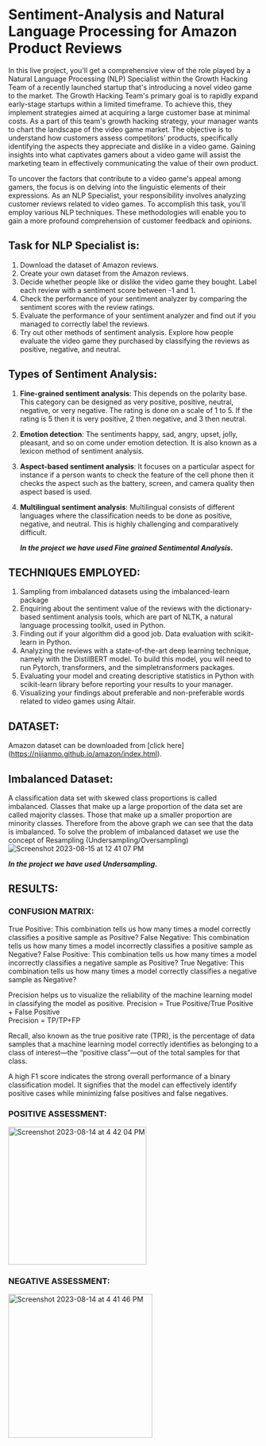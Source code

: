 # Sentiment-Analysis and Natural Language Processing for Amazon Product Reviews

In this live project, you'll get a comprehensive view of the role played by a 
Natural Language Processing (NLP) Specialist within the Growth Hacking Team of a recently 
launched startup that's introducing a novel video game to the market. The Growth Hacking 
Team's primary goal is to rapidly expand early-stage startups within a limited timeframe. 
To achieve this, they implement strategies aimed at acquiring a large customer base at 
minimal costs. As a part of this team's growth hacking strategy, your manager wants to 
chart the landscape of the video game market. The objective is to understand how customers
assess competitors' products, specifically identifying the aspects they appreciate and 
dislike in a video game. Gaining insights into what captivates gamers about a video game 
will assist the marketing team in effectively communicating the value of their own 
product.

To uncover the factors that contribute to a video game's appeal among gamers, the focus 
is on delving into the linguistic elements of their expressions. As an NLP Specialist, 
your responsibility involves analyzing customer reviews related to video games. 
To accomplish this task, you'll employ various NLP techniques. These methodologies will 
enable you to gain a more profound comprehension of customer feedback and opinions.

## Task for NLP Specialist is:
1. Download the dataset of Amazon reviews.
2. Create your own dataset from the Amazon reviews.
3. Decide whether people like or dislike the video game they bought. Label each review
   with a sentiment score between -1 and 1.
4. Check the performance of your sentiment analyzer by comparing the sentiment scores
   with the review ratings.
5. Evaluate the performance of your sentiment analyzer and find out if you managed
   to correctly label the reviews.
6. Try out other methods of sentiment analysis. Explore how people evaluate the
   video game they purchased by classifying the reviews as positive, negative,
   and neutral.

## Types of Sentiment Analysis:
1. **Fine-grained sentiment analysis**: This depends on the polarity base. This category can be designed as very positive, positive, neutral, negative, or        very negative. The rating is done on a scale of 1 to 5. If the rating is 5 then it is very positive, 2 then negative, and 3 then neutral.
2. **Emotion detection**: The sentiments happy, sad, angry, upset, jolly, pleasant, and so on come under emotion detection. It is also known as a lexicon 
   method of sentiment analysis.
3. **Aspect-based sentiment analysis**: It focuses on a particular aspect for instance if a person wants to check the feature of the cell phone then it 
   checks the aspect such as the battery, screen, and camera quality then aspect based is used.
4. **Multilingual sentiment analysis**: Multilingual consists of different languages where the classification needs to be done as positive, negative, and 
   neutral. This is highly challenging and comparatively difficult.

   ***In the project we have used Fine grained Sentimental Analysis.***
   
## TECHNIQUES EMPLOYED:
1. Sampling from imbalanced datasets using the imbalanced-learn package
2. Enquiring about the sentiment value of the reviews with the dictionary-based
   sentiment analysis tools, which are part of NLTK, a natural language processing
   toolkit, used in Python.
3. Finding out if your algorithm did a good job. Data evaluation with scikit-learn in Python.
4. Analyzing the reviews with a state-of-the-art deep learning technique, namely with
   the DistilBERT model. To build this model, you will need to run Pytorch, transformers,
   and the simpletransformers packages.
5. Evaluating your model and creating descriptive statistics in Python with scikit-learn
   library before reporting your results to your manager.
6. Visualizing your findings about preferable and non-preferable words related
   to video games using Altair. 

## DATASET:
Amazon dataset can be downloaded from [click here] (https://nijianmo.github.io/amazon/index.html).

## Imbalanced Dataset:
A classification data set with skewed class proportions is called imbalanced. Classes that make up a large proportion of the data set are called majority classes. Those that make up a smaller proportion are minority classes. Therefore from the above graph we can see that the data is imbalanced. To solve the problem of imbalanced dataset we use the concept of Resampling (Undersampling/Oversampling)
![Screenshot 2023-08-15 at 12 41 07 PM](https://github.com/Tejalp99/Sentiment-Analysis/assets/115590863/af33be30-3e08-40a7-94ea-82c0d5b4f813)

***In the project we have used Undersampling.***

## RESULTS:

### CONFUSION MATRIX:
True Positive: This combination tells us how many times a model correctly classifies a positive sample as Positive?
False Negative: This combination tells us how many times a model incorrectly classifies a positive sample as Negative?
False Positive: This combination tells us how many times a model incorrectly classifies a negative sample as Positive?
True Negative: This combination tells us how many times a model correctly classifies a negative sample as Negative?

Precision helps us to visualize the reliability of the machine learning model in classifying the model as positive.
Precision = True Positive/True Positive + False Positive  
Precision = TP/TP+FP  

Recall, also known as the true positive rate (TPR), is the percentage of data samples that a machine learning model correctly identifies as belonging to a class of interest—the “positive class”—out of the total samples for that class.

A high F1 score indicates the strong overall performance of a binary classification model. It signifies that the model can effectively identify positive cases while minimizing false positives and false negatives.

### POSITIVE ASSESSMENT:
<img width="278" alt="Screenshot 2023-08-14 at 4 42 04 PM" src="https://github.com/Tejalp99/Sentiment-Analysis/assets/115590863/8a0861e8-0236-4be9-a242-31e98f9a6cb4">

### NEGATIVE ASSESSMENT:
<img width="290" alt="Screenshot 2023-08-14 at 4 41 46 PM" src="https://github.com/Tejalp99/Sentiment-Analysis/assets/115590863/1f0df1c1-b530-4a99-ba32-226beb8662e7">

